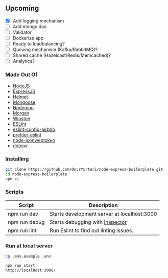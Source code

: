 ## Upcoming

- [x] Add logging mechanism
- [ ] Add mongo dao
- [ ] Validator
- [ ] Dockerize app
- [ ] Ready to loadbalancing?
- [ ] Queuing mechanism (Kafka/RabbitMQ)?
- [ ] Shared cache (Hazelcast/Redis/Memcached)?
- [ ] Analytics?

### Made Out Of

- [NodeJS](https://nodejs.org/en/)
- [ExpressJS](https://expressjs.com)
- [Helmet](https://helmetjs.github.io/)
- [Mongoose](http://mongoosejs.com/docs/guide.html)
- [Nodemon](https://nodemon.io/)
- [Morgan](https://github.com/expressjs/morgan)
- [Winston](https://github.com/winstonjs/winston)
- [ESLint](https://eslint.org/)
- [eslint-config-airbnb](https://github.com/airbnb/javascript/tree/master/packages/eslint-config-airbnb)
- [prettier-eslint](https://github.com/prettier/prettier-eslint)
- [node-jsonwebtoken](https://github.com/auth0/node-jsonwebtoken)
- [dotenv](https://github.com/motdotla/dotenv)

### Installing

```bash
git clone https://github.com/OnurYurteri/node-express-boilerplate.git
cd node-express-boilerplate
npm ci
```

### Scripts

| Script        | Description                                                             |
| ------------- | ----------------------------------------------------------------------- |
| npm run dev   | Starts development server at localhost:3000                             |
| npm run debug | Starts debugging with [Inspector](https://nodejs.org/en/docs/inspector) |
| npm run lint  | Run Eslint to find out linting issues.                                  |

### Run at local server

```bash
cp .env.example .env

npm run start
http://localhost:3000/
```
